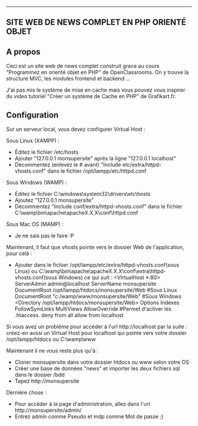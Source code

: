 ---------------------------------------------
SITE WEB DE NEWS COMPLET EN PHP ORIENTÉ OBJET
---------------------------------------------

A propos
--------

Ceci est un site web de news complet construit grace au cours "Programmez en orienté objet en PHP" de OpenClassrooms. On y trouve la structure MVC, les modules frontend et backend ...

J'ai pas mis le système de mise en cache mais vous pouvez vous inspirer du video tutoriel "Créer un système de Cache en PHP" de Grafikart.fr.


Configuration
-------------

Sur un serveur local, vous devez configurer Virtual Host :

Sous Linux (XAMPP) :
 - Éditez le fichier /etc/hosts
 - Ajouter "127.0.0.1 monsupersite" après la ligne "127.0.0.1 localhost"
 - Décommentez (enlevez le # avant) "Include etc/extra/httpd-vhosts.conf" dans le fichier /opt/lampp/etc/httpd.conf

Sous Windows (WAMP) :
 - Éditez le fichier C:\windows\system32\drivers\etc\hosts
 - Ajoutez "127.0.0.1 monsupersite"
 - Décommentez "Include conf/extra/httpd-vhosts.conf" dans le fichier C:\wamp\bin\apache\apacheX.X.X\conf\httpd.conf

Sous Mac OS (MAMP) :
 - Je ne sais pas le faire :P

Maintenant, il faut que vhosts pointe vers le dossier Web de l'application, pour celà :
 - Ajouter dans le fichier /opt/lampp/etc/extra/httpd-vhosts.conf(sous Linux) ou C:\wamp\bin\apache\apacheX.X.X\conf\extra\httpd-vhosts.conf(sous Windows) ce qui suit :
 <VirtualHost *:80>
 	ServerAdmin admin@localhost
 	ServerName monsupersite
 	DocumentRoot /opt/lampp/htdocs/monsupersite/Web #Sous Linux
 	DocumentRoot "c:/wamp/www/monsupersite/Web" #Sous Windows
 	<Directory /opt/lampp/htdocs/monsupersite/Web>
 		Options Indexes FollowSymLinks MultiViews
 		AllowOverride #Permet d'activer les .htaccess.
 		deny from all
 		allow from localhost
 	</Directory>
 </VirtualHost>

Si vous avez un problème pour accéder à l'url http://localhost par la suite : créez-en aussi un Virtual Host pour localhost qui pointe vers votre dossier /opt/lampp/htdocs ou C:\wamp\www

Maintenant il ne vous reste plus qu'à : 
 - Cloner monsupersite dans votre dossier htdocs ou www selon votre OS
 - Créer une base de données "news" et importer les deux fichiers sql dans le dossier /bdd
 - Tapez http://monsupersite

Dérnière chose :
 - Pour accéder à la page d'administration, allez dans l'url http://monsupersite/admin/
 - Entrez admin comme Pseudo et mdp comme Mot de passe ;)